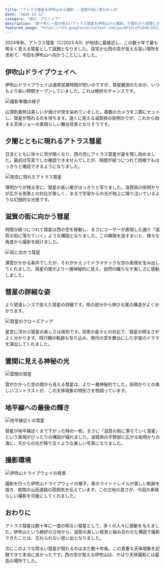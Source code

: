 ```yaml
---
title: "アトラス彗星を伊吹山から撮影 - 滋賀の街に落ちゆく光"
date: "2024-10-12"
category: "旅行・アウトドア"
description: "数十年に一度の明るいアトラス彗星を伊吹山から撮影。夕暮れから夜間にかけて、彗星が滋賀の街明かりの中に落ちていく美しい光景を記録しました。"
featured_image: "https://lh3.googleusercontent.com/pw/AP1GczPjdnkLlEGi_FYv1BPEsGkLs6jzDq4AsUts_U-XLqEuCSroeuB5yIe8Ss00CcWqDK2kRrYSwApXzSqEng5gL41AE76r2t45QbeAricQRj2gjzoa--1sTh73-pSfmyyIYizRjIV1q6lmBhq4BmNbtsr7EA=s1621?authuser=0"
---
```


<!-- 元のGoogle Photosリンク: https://photos.app.goo.gl/JXJvDBjLGzNujcAR8 -->

2024年秋、アトラス彗星（C/2023 A3）が地球に最接近し、この数十年で最も明るく見える彗星として話題となりました。自宅から西の空が見える高い場所を求めて、今回も伊吹山へ向かうことにしました。

## 伊吹山ドライブウェイへ

伊吹山ドライブウェイは通常営業時間が短いのですが、彗星観測のためか、いつもより長い時間オープンしていました。これは絶好のチャンスです。

![撮影準備の様子](https://lh3.googleusercontent.com/pw/AP1GczMF-8AhdIcjPOiZT0m3lHpCbiknWk1Xoe41IP_B11WCf34_o-BRSOtLbDyU4Ssjf8l_BR62gHmMRD_D2zlqmchSkmlLAg4gPuSx4YeIKg__v8hcq1nn=s1621?authuser=0)

山頂到着時は美しい夕焼けが空を染めていました。複数のカメラを三脚にセットし、彗星が現れるのを待ちます。遠くに見える滋賀県の街明かりが、これから始まる天体ショーの素晴らしい舞台背景となりそうです。

## 夕闇とともに現れるアトラス彗星

日没とともに徐々に空が暗くなり、西の空にアトラス彗星が姿を現し始めました。最初は写真でしか確認できませんでしたが、時間が経つにつれて肉眼でもはっきりと確認できるようになりました。

![夜空に現れたアトラス彗星](https://lh3.googleusercontent.com/pw/AP1GczM3niE58EaWKWiAW8HF2GogsYjXRaDjlYbGIw9XSfhkzp0QPABuQfliQCohp67ZHCzqTEG96EMrj61OGO61vNXZ85fLxqkgtwdLhao0O78vZcLD2Gt6ZIcMUuGNDfkaI5kij3KHNeqZkYU5kTfrVYpqFQ=s1621?authuser=0)

薄明かりが残る空に、彗星の長い尾がはっきりと写りました。滋賀県の街明かりが広がる夜景との対比が美しく、まるで宇宙からの光が地上に降り注いでいるような幻想的な光景です。

## 滋賀の街に向かう彗星

時間が経つにつれて彗星は西の空を移動し、まさにユーザーが表現した通り「滋賀の街に落ちていく」ような構図となりました。この瞬間を逃すまいと、様々な角度から撮影を続けました。

![街に向かう彗星](https://lh3.googleusercontent.com/pw/AP1GczPjdnkLlEGi_FYv1BPEsGkLs6jzDq4AsUts_U-XLqEuCSroeuB5yIe8Ss00CcWqDK2kRrYSwApXzSqEng5gL41AE76r2t45QbeAricQRj2gjzoa--1sTh73-pSfmyyIYizRjIV1q6lmBhq4BmNbtsr7EA=s1621?authuser=0)

薄雲がかかる条件でしたが、それがかえってドラマチックな空の表現を生み出してくれました。彗星の尾がより一層神秘的に見え、自然の織りなす美しさに感動しました。

## 彗星の詳細な姿

より望遠レンズで捉えた彗星の詳細です。核の部分から伸びる尾の構造がよく分かります。

![彗星のクローズアップ](https://lh3.googleusercontent.com/pw/AP1GczNLpyKwty_CmsnexddqEqq6ZCJdNc5novgMGS04eS81UqgtRhHOsYBuNKmuTYyVJVd8hP9H5hL9nynn0yV4cXJSPeBr_6mVObYvKD1daCDQgFhbaoI2XMvjUy-WLKYtoXZPtyveXHa3eOyUERE3MX8spQ=s1621?authuser=0)

星空に浮かぶ彗星の美しさは格別です。背景の星々との対比で、彗星の明るさがよく分かります。飛行機の軌跡も写り込み、現代の空を舞台にした宇宙のドラマを演出してくれました。

## 雲間に見える神秘の光

![雲間の彗星](https://lh3.googleusercontent.com/pw/AP1GczN7QrHc_Yu8dyubrszUnznOjI3iZ7WoumNNhP7xvg_KmlBzE6Wj1tCjaH5zC7XbGii7iIu44NZFIp8v7MQTkOkVOAruKhSSkF_-osKdKUE3SQULTXYfDomAo4r_LOGBGmEkhk5-z5XKBBU-t8ZAPZi8SQ=s1621?authuser=0)

雲がかかった空の間から見える彗星は、より一層神秘的でした。街明かりとの美しいコントラストが、この天体現象の特別さを物語っています。

## 地平線への最後の輝き

![地平線近くの彗星](https://lh3.googleusercontent.com/pw/AP1GczNpWvXd9sgqJ39knPBlulwuWde_A933yDX8iePOnd0UzcrtbZ8p9Qz7vCHSCD2B0k1wRGQMt2b9M90E35a_JeVYMoamBBVRviKM-EmcwFwamtDUFSSWlo6u_zUT_XSTO2Ede7szSFwp95azvIQDFfaSnQ=s1621?authuser=0)

彗星が地平線近くまで下がった時の一枚。まさに「滋賀の街に落ちていく彗星」という表現がぴったりの構図が撮れました。滋賀県の平野部に広がる街明かりの海に、天からの光が降り注ぐような美しい写真になりました。

## 撮影環境

![伊吹山ドライブウェイの夜景](https://lh3.googleusercontent.com/pw/AP1GczNTkuYgTwqNBIAC4y6Kmb6gyZOotJgEw9zRMCgHVSymXhc0G7VY7BWyZ0QFxFj56Ejg_aCcgugyfCJfb3_-tBd9KJbWxPEIS8WqPkCw9LwBe95-XAzj6Gqkb4PnU98MRqPo8kqWYWuEF3MMMLEqoZ6bYA=s1621?authuser=0)

撮影を行った伊吹山ドライブウェイの様子。車のライトトレイルが美しい軌跡を描き、夜間の山岳道路の雰囲気を伝えています。この立地の良さが、今回の素晴らしい撮影を可能にしてくれました。

## おわりに

アトラス彗星は数十年に一度の明るい彗星として、多くの人々に感動を与えました。伊吹山という絶好の立地から、滋賀の美しい夜景と組み合わせた構図で撮影できたことは、忘れられない思い出となりました。

次にこのような明るい彗星が現れるのはまた数十年後。この貴重な天体現象を記録できて本当に良かったです。西の空が見える伊吹山は、やはり天体撮影には最高の場所でした。